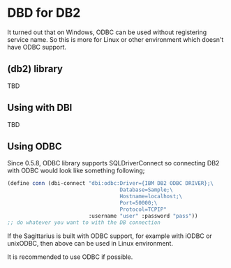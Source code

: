 DBD for DB2
===========

It turned out that on Windows, ODBC can be used without registering service
name. So this is more for Linux or other environment which doesn't have
ODBC support.

(db2) library
-------------

TBD

Using with DBI
--------------

TBD

Using ODBC
----------

Since 0.5.8, ODBC library supports SQLDriverConnect so connecting DB2 with
ODBC would look like something following;

```scheme
(define conn (dbi-connect "dbi:odbc:Driver={IBM DB2 ODBC DRIVER};\
                                    Database=Sample;\
                                    Hostname=localhost;\
                                    Port=50000;\
                                    Protocol=TCPIP"
                          :username "user" :password "pass"))
;; do whatever you want to with the DB connection
```

If the Sagittarius is built with ODBC support, for example with iODBC or 
unixODBC, then above can be used in Linux environment.

It is recommended to use ODBC if possible.
